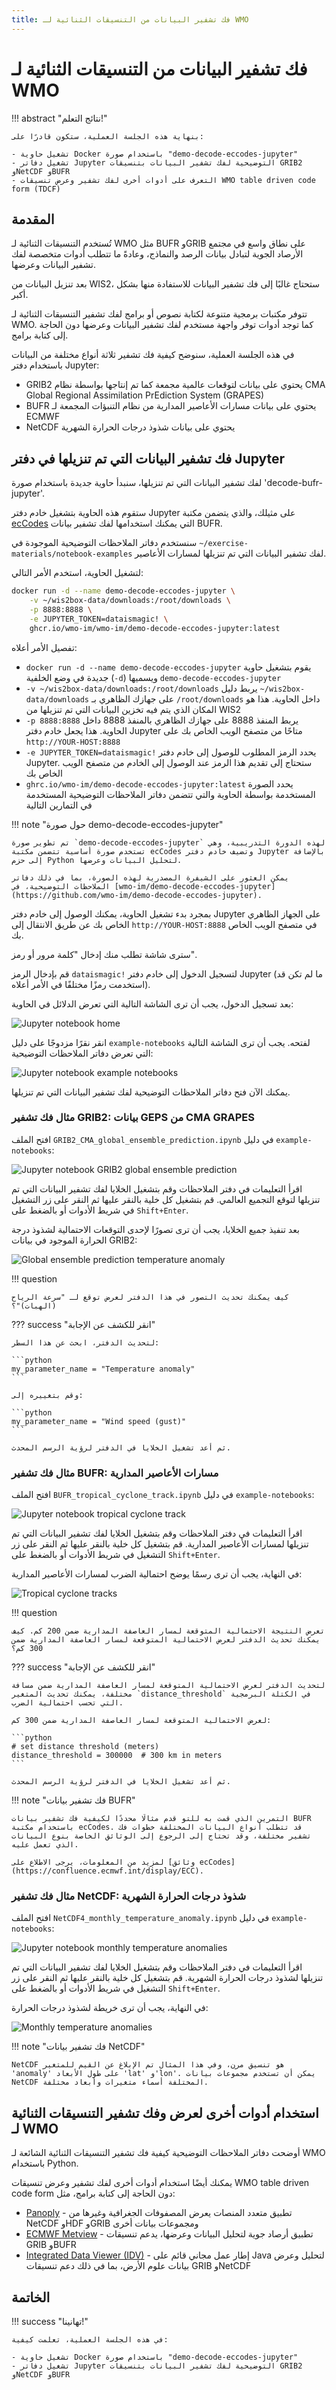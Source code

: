 ```yaml
---
title: فك تشفير البيانات من التنسيقات الثنائية لـ WMO
---
```


# فك تشفير البيانات من التنسيقات الثنائية لـ WMO

!!! abstract "نتائج التعلم!"

    بنهاية هذه الجلسة العملية، ستكون قادرًا على:

    - تشغيل حاوية Docker باستخدام صورة "demo-decode-eccodes-jupyter"
    - تشغيل دفاتر Jupyter التوضيحية لفك تشفير البيانات بتنسيقات GRIB2 وNetCDF وBUFR
    - التعرف على أدوات أخرى لفك تشفير وعرض تنسيقات WMO table driven code form (TDCF)

## المقدمة

تُستخدم التنسيقات الثنائية لـ WMO مثل BUFR وGRIB على نطاق واسع في مجتمع الأرصاد الجوية لتبادل بيانات الرصد والنماذج، وعادةً ما تتطلب أدوات متخصصة لفك تشفير البيانات وعرضها.

بعد تنزيل البيانات من WIS2، ستحتاج غالبًا إلى فك تشفير البيانات للاستفادة منها بشكل أكبر.

تتوفر مكتبات برمجية متنوعة لكتابة نصوص أو برامج لفك تشفير التنسيقات الثنائية لـ WMO. كما توجد أدوات توفر واجهة مستخدم لفك تشفير البيانات وعرضها دون الحاجة إلى كتابة برامج.

في هذه الجلسة العملية، سنوضح كيفية فك تشفير ثلاثة أنواع مختلفة من البيانات باستخدام دفتر Jupyter:

- GRIB2 يحتوي على بيانات لتوقعات عالمية مجمعة كما تم إنتاجها بواسطة نظام CMA Global Regional Assimilation PrEdiction System (GRAPES)
- BUFR يحتوي على بيانات مسارات الأعاصير المدارية من نظام التنبؤات المجمعة لـ ECMWF
- NetCDF يحتوي على بيانات شذوذ درجات الحرارة الشهرية

## فك تشفير البيانات التي تم تنزيلها في دفتر Jupyter

لفك تشفير البيانات التي تم تنزيلها، سنبدأ حاوية جديدة باستخدام صورة 'decode-bufr-jupyter'.

ستقوم هذه الحاوية بتشغيل خادم دفتر Jupyter على مثيلك، والذي يتضمن مكتبة [ecCodes](https://sites.ecmwf.int/docs/eccodes) التي يمكنك استخدامها لفك تشفير بيانات BUFR.

سنستخدم دفاتر الملاحظات التوضيحية الموجودة في `~/exercise-materials/notebook-examples` لفك تشفير البيانات التي تم تنزيلها لمسارات الأعاصير.

لتشغيل الحاوية، استخدم الأمر التالي:

```bash
docker run -d --name demo-decode-eccodes-jupyter \
    -v ~/wis2box-data/downloads:/root/downloads \
    -p 8888:8888 \
    -e JUPYTER_TOKEN=dataismagic! \
    ghcr.io/wmo-im/wmo-im/demo-decode-eccodes-jupyter:latest
```

تفصيل الأمر أعلاه:

- `docker run -d --name demo-decode-eccodes-jupyter` يقوم بتشغيل حاوية جديدة في وضع الخلفية (`-d`) ويسميها `demo-decode-eccodes-jupyter`
- `-v ~/wis2box-data/downloads:/root/downloads` يربط دليل `~/wis2box-data/downloads` على جهازك الظاهري بـ `/root/downloads` داخل الحاوية. هذا هو المكان الذي يتم فيه تخزين البيانات التي تم تنزيلها من WIS2
- `-p 8888:8888` يربط المنفذ 8888 على جهازك الظاهري بالمنفذ 8888 داخل الحاوية. هذا يجعل خادم دفتر Jupyter متاحًا من متصفح الويب الخاص بك على `http://YOUR-HOST:8888`
- `-e JUPYTER_TOKEN=dataismagic!` يحدد الرمز المطلوب للوصول إلى خادم دفتر Jupyter. ستحتاج إلى تقديم هذا الرمز عند الوصول إلى الخادم من متصفح الويب الخاص بك
- `ghrc.io/wmo-im/demo-decode-eccodes-jupyter:latest` يحدد الصورة المستخدمة بواسطة الحاوية والتي تتضمن دفاتر الملاحظات التوضيحية المستخدمة في التمارين التالية

!!! note "حول صورة demo-decode-eccodes-jupyter"

    تم تطوير صورة `demo-decode-eccodes-jupyter` لهذه الدورة التدريبية، وهي تستخدم صورة أساسية تتضمن مكتبة ecCodes وتضيف خادم دفتر Jupyter بالإضافة إلى حزم Python لتحليل البيانات وعرضها.

    يمكن العثور على الشيفرة المصدرية لهذه الصورة، بما في ذلك دفاتر الملاحظات التوضيحية، في [wmo-im/demo-decode-eccodes-jupyter](https://github.com/wmo-im/demo-decode-eccodes-jupyter).
    
بمجرد بدء تشغيل الحاوية، يمكنك الوصول إلى خادم دفتر Jupyter على الجهاز الظاهري الخاص بك عن طريق الانتقال إلى `http://YOUR-HOST:8888` في متصفح الويب الخاص بك.

سترى شاشة تطلب منك إدخال "كلمة مرور أو رمز".

قم بإدخال الرمز `dataismagic!` لتسجيل الدخول إلى خادم دفتر Jupyter (ما لم تكن قد استخدمت رمزًا مختلفًا في الأمر أعلاه).

بعد تسجيل الدخول، يجب أن ترى الشاشة التالية التي تعرض الدلائل في الحاوية:

![Jupyter notebook home](../assets/img/jupyter-files-screen1.png)

انقر نقرًا مزدوجًا على دليل `example-notebooks` لفتحه. يجب أن ترى الشاشة التالية التي تعرض دفاتر الملاحظات التوضيحية:

![Jupyter notebook example notebooks](../assets/img/jupyter-files-screen2.png)

يمكنك الآن فتح دفاتر الملاحظات التوضيحية لفك تشفير البيانات التي تم تنزيلها.

### مثال فك تشفير GRIB2: بيانات GEPS من CMA GRAPES

افتح الملف `GRIB2_CMA_global_ensemble_prediction.ipynb` في دليل `example-notebooks`:

![Jupyter notebook GRIB2 global ensemble prediction](../assets/img/jupyter-grib2-global-ensemble-prediction.png)

اقرأ التعليمات في دفتر الملاحظات وقم بتشغيل الخلايا لفك تشفير البيانات التي تم تنزيلها لتوقع التجميع العالمي. قم بتشغيل كل خلية بالنقر عليها ثم النقر على زر التشغيل في شريط الأدوات أو بالضغط على `Shift+Enter`.

بعد تنفيذ جميع الخلايا، يجب أن ترى تصورًا لإحدى التوقعات الاحتمالية لشذوذ درجة الحرارة الموجود في بيانات GRIB2:

![Global ensemble prediction temperature anomaly](../assets/img/grib2-global-ensemble-prediction-map.png)

!!! question 

    كيف يمكنك تحديث التصور في هذا الدفتر لعرض توقع لـ "سرعة الرياح (الهبات)"؟

??? success "انقر للكشف عن الإجابة"

    لتحديث الدفتر، ابحث عن هذا السطر:

    ```python
    my_parameter_name = "Temperature anomaly"
    ```

    وقم بتغييره إلى:

    ```python
    my_parameter_name = "Wind speed (gust)"
    ```

    ثم أعد تشغيل الخلايا في الدفتر لرؤية الرسم المحدث.

### مثال فك تشفير BUFR: مسارات الأعاصير المدارية

افتح الملف `BUFR_tropical_cyclone_track.ipynb` في دليل `example-notebooks`:

![Jupyter notebook tropical cyclone track](../assets/img/jupyter-tropical-cyclone-track.png)

اقرأ التعليمات في دفتر الملاحظات وقم بتشغيل الخلايا لفك تشفير البيانات التي تم تنزيلها لمسارات الأعاصير المدارية. قم بتشغيل كل خلية بالنقر عليها ثم النقر على زر التشغيل في شريط الأدوات أو بالضغط على `Shift+Enter`.

في النهاية، يجب أن ترى رسمًا يوضح احتمالية الضرب لمسارات الأعاصير المدارية:

![Tropical cyclone tracks](../assets/img/tropical-cyclone-track-map.png)

!!! question 

    تعرض النتيجة الاحتمالية المتوقعة لمسار العاصفة المدارية ضمن 200 كم. كيف يمكنك تحديث الدفتر لعرض الاحتمالية المتوقعة لمسار العاصفة المدارية ضمن 300 كم؟

??? success "انقر للكشف عن الإجابة"

    لتحديث الدفتر لعرض الاحتمالية المتوقعة لمسار العاصفة المدارية ضمن مسافة مختلفة، يمكنك تحديث المتغير `distance_threshold` في الكتلة البرمجية التي تحسب احتمالية الضرب.

    لعرض الاحتمالية المتوقعة لمسار العاصفة المدارية ضمن 300 كم:

    ```python
    # set distance threshold (meters)
    distance_threshold = 300000  # 300 km in meters
    ```

    ثم أعد تشغيل الخلايا في الدفتر لرؤية الرسم المحدث.

!!! note "فك تشفير بيانات BUFR"

    التمرين الذي قمت به للتو قدم مثالًا محددًا لكيفية فك تشفير بيانات BUFR باستخدام مكتبة ecCodes. قد تتطلب أنواع البيانات المختلفة خطوات فك تشفير مختلفة، وقد تحتاج إلى الرجوع إلى الوثائق الخاصة بنوع البيانات الذي تعمل عليه.
    
    لمزيد من المعلومات، يرجى الاطلاع على [وثائق ecCodes](https://confluence.ecmwf.int/display/ECC).

### مثال فك تشفير NetCDF: شذوذ درجات الحرارة الشهرية

افتح الملف `NetCDF4_monthly_temperature_anomaly.ipynb` في دليل `example-notebooks`:

![Jupyter notebook monthly temperature anomalies](../assets/img/jupyter-netcdf4-monthly-temperature-anomalies.png)

اقرأ التعليمات في دفتر الملاحظات وقم بتشغيل الخلايا لفك تشفير البيانات التي تم تنزيلها لشذوذ درجات الحرارة الشهرية. قم بتشغيل كل خلية بالنقر عليها ثم النقر على زر التشغيل في شريط الأدوات أو بالضغط على `Shift+Enter`.

في النهاية، يجب أن ترى خريطة لشذوذ درجات الحرارة:

![Monthly temperature anomalies](../assets/img/netcdf4-monthly-temperature-anomalies-map.png)

!!! note "فك تشفير بيانات NetCDF"

    NetCDF هو تنسيق مرن، وفي هذا المثال تم الإبلاغ عن القيم للمتغير 'anomaly' على طول الأبعاد 'lat' و'lon'. يمكن أن تستخدم مجموعات بيانات NetCDF المختلفة أسماء متغيرات وأبعاد مختلفة.

## استخدام أدوات أخرى لعرض وفك تشفير التنسيقات الثنائية لـ WMO

أوضحت دفاتر الملاحظات التوضيحية كيفية فك تشفير التنسيقات الثنائية الشائعة لـ WMO باستخدام Python.

يمكنك أيضًا استخدام أدوات أخرى لفك تشفير وعرض تنسيقات WMO table driven code form دون الحاجة إلى كتابة برامج، مثل:

- [Panoply](https://www.giss.nasa.gov/tools/panoply/) - تطبيق متعدد المنصات يعرض المصفوفات الجغرافية وغيرها من NetCDF وHDF وGRIB ومجموعات بيانات أخرى
- [ECMWF Metview](https://confluence.ecmwf.int/display/METV/Metview) - تطبيق أرصاد جوية لتحليل البيانات وعرضها، يدعم تنسيقات GRIB وBUFR
- [Integrated Data Viewer (IDV)](https://www.unidata.ucar.edu/software/idv/) - إطار عمل مجاني قائم على Java لتحليل وعرض بيانات علوم الأرض، بما في ذلك دعم تنسيقات GRIB وNetCDF

## الخاتمة

!!! success "تهانينا!"

    في هذه الجلسة العملية، تعلمت كيفية:

    - تشغيل حاوية Docker باستخدام صورة "demo-decode-eccodes-jupyter"
    - تشغيل دفاتر Jupyter التوضيحية لفك تشفير البيانات بتنسيقات GRIB2 وNetCDF وBUFR